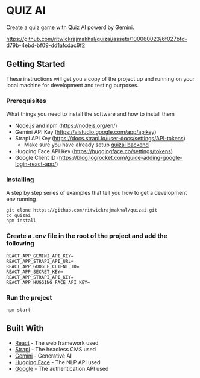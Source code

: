 # QUIZ AI

Create a quiz game with Quiz AI powerd by Gemini.



https://github.com/ritwickrajmakhal/quizai/assets/100060023/6f027bfd-d79b-4ebd-bf09-dd1afcdac9f2



## Getting Started

These instructions will get you a copy of the project up and running on your local machine for development and testing purposes.

### Prerequisites

What things you need to install the software and how to install them

- Node.js and npm (https://nodejs.org/en/)
- Gemini API Key (https://aistudio.google.com/app/apikey)
- Strapi API Key (https://docs.strapi.io/user-docs/settings/API-tokens)
    - Make sure you have already setup [quizai backend](https://github.com/ritwickrajmakhal/quizai-backend)
- Hugging Face API Key (https://huggingface.co/settings/tokens)
- Google Client ID (https://blog.logrocket.com/guide-adding-google-login-react-app/)

### Installing

A step by step series of examples that tell you how to get a development env running

```
git clone https://github.com/ritwickrajmakhal/quizai.git
cd quizai
npm install
```

### Create a .env file in the root of the project and add the following

```
REACT_APP_GEMINI_API_KEY=
REACT_APP_STRAPI_API_URL=
REACT_APP_GOOGLE_CLIENT_ID=
REACT_APP_SECRET_KEY=
REACT_APP_STRAPI_API_KEY=
REACT_APP_HUGGING_FACE_API_KEY=
```

### Run the project

```
npm start
```

## Built With

- [React](https://reactjs.org/) - The web framework used
- [Strapi](https://strapi.io/) - The headless CMS used
- [Gemini](https://docs.gemini.com/rest-api/) - Generative AI
- [Hugging Face](https://huggingface.co/) - The NLP API used
- [Google](https://developers.google.com/identity/sign-in/web/sign-in) - The authentication API used
